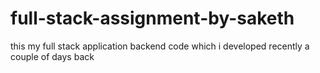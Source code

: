 # full-stack-assignment-by-saketh
this my full stack application backend code which i developed recently a couple of days back
